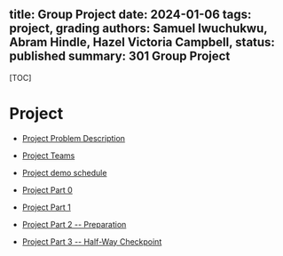 title: Group Project
date: 2024-01-06
tags: project, grading
authors: Samuel Iwuchukwu, Abram Hindle, Hazel Victoria Campbell,
status: published
summary: 301 Group Project
----

[TOC]

# Project 

* [Project Problem Description]({filename}project_problem_descr.md)

* [Project Teams](https://eclass.srv.ualberta.ßca/mod/page/view.php?id=7590577)

* [Project demo schedule](https://eclass.srv.ualberta.ca/mod/page/view.php?id=7590578)

* [Project Part 0]({filename}project_part0.md)

* [Project Part 1]({filename}project_part1.md)

* [Project Part 2 -- Preparation]({filename}project_part2.md)

* [Project Part 3 -- Half-Way Checkpoint]({filename}project_part3.md)
